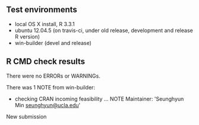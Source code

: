 ## Test environments
* local OS X install, R 3.3.1
* ubuntu 12.04.5 (on travis-ci, under old release, development and release R version)
* win-builder (devel and release)

## R CMD check results
There were no ERRORs or WARNINGs. 

There was 1 NOTE from win-builder:

* checking CRAN incoming feasibility ... NOTE
Maintainer: 'Seunghyun Min <seunghyun@ucla.edu>'

New submission


